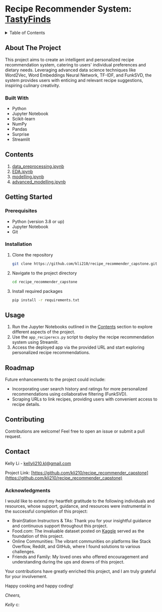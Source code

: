 # Recipe Recommender System: [TastyFinds](https://kellyli-tastyfinds.streamlit.app/)
<!-- TABLE OF CONTENTS -->
<details>
  <summary>Table of Contents</summary>
  <ol>
    <li>
      <a href="#about-the-project">About The Project</a>
      <ul>
        <li><a href="#built-with">Built With</a></li>
      </ul>
    </li>
    <li>
      <a href="#getting-started">Getting Started</a>
      <ul>
        <li><a href="#prerequisites">Prerequisites</a></li>
        <li><a href="#installation">Installation</a></li>
      </ul>
    </li>
    <li><a href="#usage">Usage</a></li>
    <li><a href="#roadmap">Roadmap</a></li>
    <li><a href="#contributing">Contributing</a></li>
    <li><a href="#contact">Contact</a></li>
    <li><a href="#acknowledgments">Acknowledgments</a></li>
  </ol>
</details>


## About The Project

This project aims to create an intelligent and personalized recipe recommendation system, catering to users' individual preferences and dietary needs. Leveraging advanced data science techniques like Word2Vec, Word Embeddings Neural Network, TF-IDF, and FunkSVD, the system provides users with enticing and relevant recipe suggestions, inspiring culinary creativity.

### Built With

- Python
- Jupyter Notebook
- Scikit-learn
- NumPy
- Pandas
- Surprise
- Streamlit

## Contents

1. [data_preprocessing.ipynb](https://github.com/kli210/recipe_recommender_capstone/blob/main/data_preprocessing.ipynb)
2. [EDA.ipynb](https://github.com/kli210/recipe_recommender_capstone/blob/main/EDA.ipynb)
3. [modelling.ipynb](https://github.com/kli210/recipe_recommender_capstone/blob/main/modelling.ipynb)
4. [advanced_modelling.ipynb](https://github.com/kli210/recipe_recommender_capstone/blob/main/advanced_modelling.ipynb)

## Getting Started

### Prerequisites

- Python (version 3.8 or up)
- Jupyter Notebook
- Git

### Installation

1. Clone the repository
   ```sh
   git clone https://github.com/kli210/recipe_recommender_capstone.git
   ```
2. Navigate to the project directory
   ```sh
   cd recipe_recommender_capstone
   ```
3. Install required packages
   ```sh
   pip install -r requirements.txt
   ```

## Usage

1. Run the Jupyter Notebooks outlined in the [Contents](#contents) section to explore different aspects of the project.
2. Use the `app_reciperecs.py` script to deploy the recipe recommendation system using Streamlit.
3. Access the deployed app via the provided URL and start exploring personalized recipe recommendations.

## Roadmap

Future enhancements to the project could include:

- Incorporating user search history and ratings for more personalized recommendations using collaborative filtering (FunkSVD).
- Scraping URLs to link recipes, providing users with convenient access to recipe details.

## Contributing

Contributions are welcome! Feel free to open an issue or submit a pull request.

## Contact

Kelly Li - kellyli210.kl@gmail.com

Project Link: [https://github.com/kli210/recipe_recommender_capstone](https://github.com/kli210/recipe_recommender_capstone)

### Acknowledgments

I would like to extend my heartfelt gratitude to the following individuals and resources, whose support, guidance, and resources were instrumental in the successful completion of this project:

- BrainStation Instructors & TAs: Thank you for your insightful guidance and continuous support throughout this project.
- Food.com: The invaluable dataset posted on [Kaggle](https://www.kaggle.com/datasets/shuyangli94/food-com-recipes-and-user-interactions?select=PP_users.csv) served as the foundation of this project.
- Online Communities: The vibrant communities on platforms like Stack Overflow, Reddit, and GitHub, where I found solutions to various challenges.
- Friends and Family: My loved ones who offered encouragement and understanding during the ups and downs of this project.

Your contributions have greatly enriched this project, and I am truly grateful for your involvement.

Happy cooking and happy coding!

*Cheers,*

*Kelly* c:

